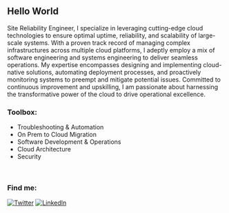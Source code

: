 <h2>Hello World</h2>

Site Reliability Engineer, I specialize in leveraging cutting-edge cloud technologies to ensure optimal uptime, reliability, and scalability of large-scale systems. With a proven track record of managing complex infrastructures across multiple cloud platforms, I adeptly employ a mix of software engineering and systems engineering to deliver seamless operations. My expertise encompasses designing and implementing cloud-native solutions, automating deployment processes, and proactively monitoring systems to preempt and mitigate potential issues. Committed to continuous improvement and upskilling, I am passionate about harnessing the transformative power of the cloud to drive operational excellence.

<h3>Toolbox:</h3>

- Troubleshooting & Automation
- On Prem to Cloud Migration
- Software Development & Operations
- Cloud Architecture
- Security

<br>
</div>

<h3>Find me:</h3>

[![Twitter](https://img.shields.io/badge/Twitter-1D9BF0?logo=twitter&logoColor=fff&style=for-the-badge)](https://twitter.com/dpuiger)
[![LinkedIn](https://img.shields.io/badge/LinkedIn-0077b5?logo=linkedin&style=for-the-badge)](https://www.linkedin.com/in/dpuigerarde/) 
